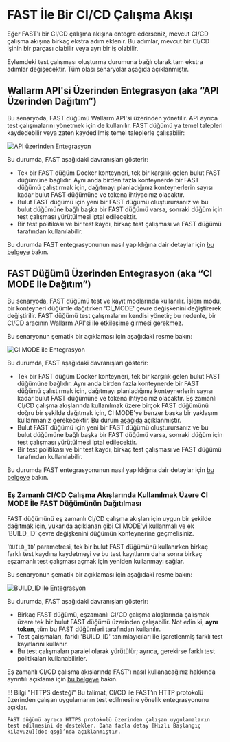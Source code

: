 [doc-integration-api]:          integration-overview-api.md
[doc-integration-ci-mode]:      integration-overview-ci-mode.md
[doc-concurrent-pipelines]:     ci-mode-concurrent-pipelines.md

[img-api-mode]:                 ../../images/fast/poc/en/integration-overview/api-mode-common.png
[img-ci-mode]:                  ../../images/fast/poc/en/integration-overview/ci-mode-common.png
[img-ci-mode-build-id]:         ../../images/fast/poc/en/integration-overview/ci-build-id-common.png

[anchor-build-id]:              #deploying-fast-node-with-ci-mode-for-use-in-concurrent-cicd-workflows

[doc-qsg]:                      ../qsg/deployment-options.md

#   FAST İle Bir CI/CD Çalışma Akışı

Eğer FAST'ı bir CI/CD çalışma akışına entegre ederseniz, mevcut CI/CD çalışma akışına birkaç ekstra adım eklenir. Bu adımlar, mevcut bir CI/CD işinin bir parçası olabilir veya ayrı bir iş olabilir.

Eylemdeki test çalışması oluşturma durumuna bağlı olarak tam ekstra adımlar değişecektir. Tüm olası senaryolar aşağıda açıklanmıştır.

##  Wallarm API'si Üzerinden Entegrasyon (aka “API Üzerinden Dağıtım”)

Bu senaryoda, FAST düğümü Wallarm API'si üzerinden yönetilir. API ayrıca test çalışmalarını yönetmek için de kullanılır. FAST düğümü ya temel talepleri kaydedebilir veya zaten kaydedilmiş temel taleplerle çalışabilir:

![API üzerinden Entegrasyon][img-api-mode] 

Bu durumda, FAST aşağıdaki davranışları gösterir:
* Tek bir FAST düğüm Docker konteyneri, tek bir karşılık gelen bulut FAST düğümüne bağlıdır. Aynı anda birden fazla konteynerde bir FAST düğümü çalıştırmak için, dağıtmayı planladığınız konteynerlerin sayısı kadar bulut FAST düğümüne ve tokena ihtiyacınız olacaktır.
* Bulut FAST düğümü için yeni bir FAST düğümü oluşturursanız ve bu bulut düğümüne bağlı başka bir FAST düğümü varsa, sonraki düğüm için test çalışması yürütülmesi iptal edilecektir.
* Bir test politikası ve bir test kaydı, birkaç test çalışması ve FAST düğümü tarafından kullanılabilir.

Bu durumda FAST entegrasyonunun nasıl yapıldığına dair detaylar için [bu belgeye][doc-integration-api] bakın.

##  FAST Düğümü Üzerinden Entegrasyon (aka “CI MODE İle Dağıtım”)

Bu senaryoda, FAST düğümü test ve kayıt modlarında kullanılır. İşlem modu, bir konteyneri düğümle dağıtırken 'CI_MODE' çevre değişkenini değiştirerek değiştirilir. FAST düğümü test çalışmalarını kendisi yönetir; bu nedenle, bir CI/CD aracının Wallarm API'si ile etkileşime girmesi gerekmez.

Bu senaryonun şematik bir açıklaması için aşağıdaki resme bakın:

![CI MODE ile Entegrasyon][img-ci-mode]

Bu durumda, FAST aşağıdaki davranışları gösterir:
* Tek bir FAST düğüm Docker konteyneri, tek bir karşılık gelen bulut FAST düğümüne bağlıdır. Aynı anda birden fazla konteynerde bir FAST düğümü çalıştırmak için, dağıtmayı planladığınız konteynerlerin sayısı kadar bulut FAST düğümüne ve tokena ihtiyacınız olacaktır.
    Eş zamanlı CI/CD çalışma akışlarında kullanılmak üzere birçok FAST düğümünü doğru bir şekilde dağıtmak için, CI MODE'ye benzer başka bir yaklaşım kullanmanız gerekecektir. Bu durum [aşağıda][anchor-build-id] açıklanmıştır.
* Bulut FAST düğümü için yeni bir FAST düğümü oluşturursanız ve bu bulut düğümüne bağlı başka bir FAST düğümü varsa, sonraki düğüm için test çalışması yürütülmesi iptal edilecektir.
* Bir test politikası ve bir test kaydı, birkaç test çalışması ve FAST düğümü tarafından kullanılabilir.

Bu durumda FAST entegrasyonunun nasıl yapıldığına dair detaylar için [bu belgeye][doc-integration-ci-mode] bakın.

### Eş Zamanlı CI/CD Çalışma Akışlarında Kullanılmak Üzere CI MODE İle FAST Düğümünün Dağıtılması

FAST düğümünü eş zamanlı CI/CD çalışma akışları için uygun bir şekilde dağıtmak için, yukarıda açıklanan gibi CI MODE'yi kullanmalı ve ek ‘BUILD_ID’ çevre değişkenini düğümün konteynerine geçmelisiniz.

'`BUILD_ID`’ parametresi, tek bir bulut FAST düğümünü kullanırken birkaç farklı test kaydına kaydetmeyi ve bu test kayıtlarını daha sonra birkaç eşzamanlı test çalışması açmak için yeniden kullanmayı sağlar.

Bu senaryonun şematik bir açıklaması için aşağıdaki resme bakın:

![BUILD_ID ile Entegrasyon][img-ci-mode-build-id]

Bu durumda, FAST aşağıdaki davranışları gösterir:
* Birkaç FAST düğümü, eşzamanlı CI/CD çalışma akışlarında çalışmak üzere tek bir bulut FAST düğümü üzerinden çalışabilir. Not edin ki, **aynı token**, tüm bu FAST düğümleri tarafından kullanılır.
* Test çalışmaları, farklı 'BUILD_ID' tanımlayıcıları ile işaretlenmiş farklı test kayıtlarını kullanır.
* Bu test çalışmaları paralel olarak yürütülür; ayrıca, gerekirse farklı test politikaları kullanabilirler.

Eş zamanlı CI/CD çalışma akışlarında FAST'ı nasıl kullanacağınız hakkında ayrıntılı açıklama için [bu belgeye][doc-concurrent-pipelines] bakın.

!!! Bilgi "HTTPS desteği"
    Bu talimat, CI/CD ile FAST’ın HTTP protokolü üzerinden çalışan uygulamanın test edilmesine yönelik entegrasyonunu açıklar.
    
    FAST düğümü ayrıca HTTPS protokolü üzerinden çalışan uygulamaların test edilmesini de destekler. Daha fazla detay [Hızlı Başlangıç kılavuzu][doc-qsg]’nda açıklanmıştır.